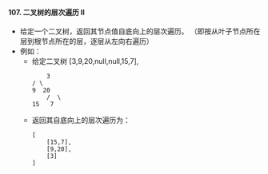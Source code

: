 #### 107. 二叉树的层次遍历 II
- 给定一个二叉树，返回其节点值自底向上的层次遍历。 （即按从叶子节点所在层到根节点所在的层，逐层从左向右遍历）
- 例如：
  - 给定二叉树 [3,9,20,null,null,15,7],
    ```
        3
    / \
    9  20
        /  \
    15   7
    ```
  - 返回其自底向上的层次遍历为：
    ```
    [
        [15,7],
        [9,20],
        [3]
    ]
    ```